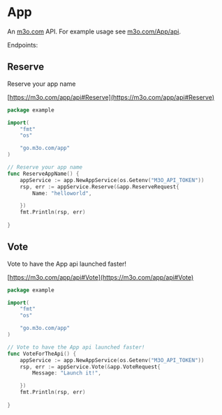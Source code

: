 # App

An [m3o.com](https://m3o.com) API. For example usage see [m3o.com/App/api](https://m3o.com/App/api).

Endpoints:

## Reserve

Reserve your app name


[https://m3o.com/app/api#Reserve](https://m3o.com/app/api#Reserve)

```go
package example

import(
	"fmt"
	"os"

	"go.m3o.com/app"
)

// Reserve your app name
func ReserveAppName() {
	appService := app.NewAppService(os.Getenv("M3O_API_TOKEN"))
	rsp, err := appService.Reserve(&app.ReserveRequest{
		Name: "helloworld",

	})
	fmt.Println(rsp, err)
	
}
```
## Vote

Vote to have the App api launched faster!


[https://m3o.com/app/api#Vote](https://m3o.com/app/api#Vote)

```go
package example

import(
	"fmt"
	"os"

	"go.m3o.com/app"
)

// Vote to have the App api launched faster!
func VoteForTheApi() {
	appService := app.NewAppService(os.Getenv("M3O_API_TOKEN"))
	rsp, err := appService.Vote(&app.VoteRequest{
		Message: "Launch it!",

	})
	fmt.Println(rsp, err)
	
}
```
